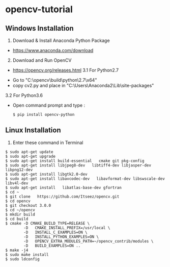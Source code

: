 # opencv-tutorial
## Windows Installation
1. Download & Install Anaconda Python Package
  - https://www.anaconda.com/download
2. Download and Run OpenCV
  - https://opencv.org/releases.html
3.1 For Python2.7
  * Go to "C:\opencv\build\python\2.7\x64"
  * copy cv2.py and place in "C:\Users\Anaconda2\Lib\site-packages"

3.2 For Python3.6
  * Open command prompt and type :
    ```
    $ pip install opencv-python
    ```
  
## Linux Installation
1. Enter these command in Terminal
  ```
  $ sudo apt-get update 
  $ sudo apt-get upgrade 
  $ sudo apt-get install build-essential   cmake git pkg-config 
  $ sudo apt-get install libjpeg8-dev   libtiff4-dev libjasper-dev libpng12-dev 
  $ sudo apt-get install libgtk2.0-dev 
  $ sudo apt-get install libavcodec-dev   libavformat-dev libswscale-dev libv4l-dev 
  $ sudo apt-get install   libatlas-base-dev gfortran 
  $ cd ~ 
  $ git clone   https://github.com/Itseez/opencv.git 
  $ cd opencv 
  $ git checkout 3.0.0 
  $ cd ~/opencv 
  $ mkdir build 
  $ cd build 
  $ cmake -D CMAKE_BUILD_TYPE=RELEASE \ 
          -D   CMAKE_INSTALL_PREFIX=/usr/local \ 
          -D   INSTALL_C_EXAMPLES=ON \ 
          -D   INSTALL_PYTHON_EXAMPLES=ON \ 
          -D   OPENCV_EXTRA_MODULES_PATH=~/opencv_contrib/modules \        
          -D   BUILD_EXAMPLES=ON .. 
  $ make -j4
  $ sudo make install
  $ sudo ldconfig
  ```
